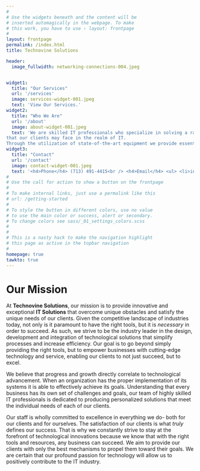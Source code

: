 ```yaml
---
#
# Use the widgets beneath and the content will be
# inserted automagically in the webpage. To make
# this work, you have to use › layout: frontpage
#
layout: frontpage
permalink: /index.html
title: Technovine Solutions

header:
  image_fullwidth: networking-connections-004.jpeg


widget1:
  title: "Our Services"
  url: '/services'
  image: services-widget-001.jpeg
  text: 'View Our Services.'
widget2:
  title: "Who We Are"
  url: '/about'
  image: about-widget-001.jpeg
  text: 'We are skilled IT professionals who specialize in solving a range of problems 
that our clients may face in the realm of IT.
Through the utilization of state-of-the-art equipment we provide essential hands-on support that allows businesses the ablity to effectively operate and maintain the crucial systems that keep them afloat.'
widget3:
  title: "Contact"
  url: '/contact'
  image: contact-widget-001.jpeg
  text: '<h4>Phone</h4> (713) 491-4415<br /> <h4>Email</h4> <ul> <li>info@technvsolutions.com</li> <li>service@technvsolutions.com</li> <li>repairs@technvsolutions.com</li> </ul>' # takes HTML input
#
# Use the call for action to show a button on the frontpage
#
# To make internal links, just use a permalink like this
# url: /getting-started
#
# To style the button in different colors, use no value
# to use the main color or success, alert or secondary.
# To change colors see sass/_01_settings_colors.scss
#
#
# This is a nasty hack to make the navigation highlight
# this page as active in the topbar navigation
#
homepage: true
tawkto: true
---
```


# Our Mission

At __Technovine Solutions__, our mission is to provide innovative and exceptional __IT Solutions__ that overcome unique obstacles and satisfy the unique needs of our clients. Given the competitive landscape of industries today, not only is it paramount to have the right tools, but it is *necessary* in order to succeed. As such, we strive to be the industry leader in the design, development and integration of technological solutions that simplify processes and increase efficiency. Our goal is to go beyond simply providing the right tools, but to empower businesses with cutting-edge technology and service, enabling our clients to not just succeed, but to excel.

We believe that progress and growth directly correlate to technological advancement. When an organization has the proper implementation of its systems it is able to effectively achieve its goals. Understanding that every business has its own set of challenges and goals, our team of highly skilled IT professionals is dedicated to producing personalized solutions that meet the individual needs of each of our clients. 

Our staff is wholly committed to excellence in everything we do- both for our clients and for ourselves. The satisfaction of our clients is what *truly* defines our success. That is why we constantly strive to stay at the forefront of technological innovations because we know that with the right tools and resources, any business can succeed. We aim to provide our clients with only the best mechanisms to propel them toward their goals. We are certain that our profound passion for technology will allow us to positively contribute to the IT industry.
